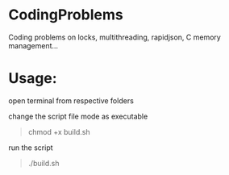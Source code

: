 # CodingProblems
Coding problems on locks, multithreading, rapidjson, C memory management...

# Usage:
open terminal from respective folders

change the script file mode as executable  
>chmod +x build.sh

run the script  
>./build.sh
